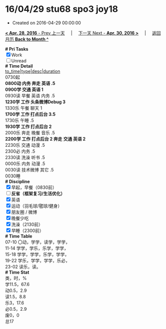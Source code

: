 # 16/04/29 stu68 spo3 joy18

- Created on 2016-04-29 00:00:00

[**< Apr. 28, 2016** - Prev 上一天](_archived/lifelogs/2016/04/d28.md) &nbsp; &nbsp; | &nbsp; &nbsp; [下一天 Next - **Apr. 30, 2016 >**](_archived/lifelogs/2016/04/d30.md) &nbsp; &nbsp; |  &nbsp; &nbsp; [返回月历 **Back to Month ^**](_archived/lifelogs/2016/04/index.md)
<br/><div><b># Pri Tasks</b></div><div><input checked="true" type="checkbox"/>Work</div><div><input type="checkbox"/>Unread</div><div><b># Time Detail</b></div><div><u>to_time|type|desc|duration</u></div><div>0730起</div><div><b>0800动 内务 奔走 英语 .5</b></div><div><b>0900学 交通 英语 1</b></div><div>0930读 早餐 英语 内务 .5</div><div><b>1230学 工作 头条微博Debug 3</b></div><div>1330乐 午餐 聊天 1</div><div><b>1700学 工作 打点后台 3.5</b></div><div>1730乐 午睡 .5</div><div><b>1930学 工作 打点后台 2</b></div><div>2000乐 奔走 晚餐 音乐 .5</div><div><b>2200学 工作 打点后台 2</b><b> 奔走</b> <b>交通 英语 2</b></div><div>2230乐 交通 动漫 .5</div><div>2300必 内务 .5</div><div>2330读 洗澡 听书 .5</div><div>0000乐 内务 动漫 .5</div><div>0030读 技术微博 其它 .5</div><div>0030睡</div><div><b># Discipline</b></div><div><input checked="true" type="checkbox"/>早起，早餐（0830前）</div><div><b><input type="checkbox"/></b><b>反省（框架复习/生活优化）</b></div><div><input checked="true" type="checkbox"/>英语</div><div><input checked="true" type="checkbox"/>运动（羽毛球/毽球/健身）</div><div><input checked="true" type="checkbox"/>朋友圈 / 微博</div><div><input checked="true" type="checkbox"/>晚餐少吃</div><div><input checked="true" type="checkbox"/>洗澡（2130前）</div><div><input checked="true" type="checkbox"/>早睡（2300前）</div><div><b># Time Table</b></div><div>07-10 〇动，学学，读学，学学，</div><div>11-14 学学，学乐，乐学，学学，</div><div>15-18 学学，学学，乐学，学学，</div><div>19-22 学乐，学学，学学，乐必，</div><div>23-02 读乐，读。</div><div><b># Time Stat</b></div><div>类，时，%</div><div>学11.5，67.6</div><div>动0.5，2.9</div><div>读1.5，8.8</div><div>乐3，17.6</div><div>必0.5，2.9</div><div>废0，0</div><div>总17</div>
